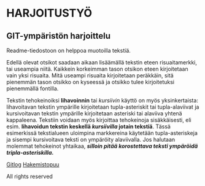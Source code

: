 ﻿# HARJOITUSTYÖ

## GIT-ympäristön harjoittelu

Readme-tiedostoon on helppoa muotoilla tekstiä. 

Edellä olevat otsikot saadaan aikaan lisäämällä tekstin eteen risuaitamerkki, tai useampia niitä. Kaikkein korkeimman tason otsikon eteen kirjoitetaan vain yksi risuaita. Mitä useampi risuaita kirjoitetaan peräkkäin, sitä pienemmän tason otsikko on kyseessä ja otsikko tulee kirjoitetuksi pienemmällä fontilla.

Tekstin tehokeinoiksi **lihavoinnin** tai _kursiivin_ käyttö on myös yksinkertaista: lihavoitavan tekstin ympärille kirjoitetaan tupla-asteriskit tai tupla-alaviivat ja kursivoitavan tekstin ympärille kirjoitetaan asteriski tai alaviiva yhtenä kappaleena. Tekstiin voidaan myös kirjoittaa tehokeinoja sisäkkäisesti, eli esim. **lihavoidun tekstin keskellä _kursiivilla_ jotain tekstiä**. Tässä esimerkissä tekstialueen uloimpina markkereina käytetään tupla-asteriskeja ja sisempi kursivoitava teksti on ympäröity alaviivalla. Jos halutaan molemmat tehokeinot yhtaikaa, ***silloin pitää korostettava teksti ympäröidä tripla-asteriskilla.***

[Gitlog](laskurit/week1/gitlog.txt)
[Hakemistopuu](laskurit/week1/komentorivi.txt)

All rights reserved

